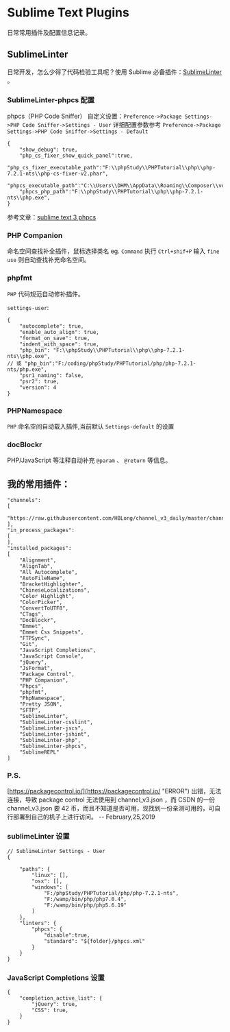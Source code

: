 # Sublime Text Plugins #
日常常用插件及配置信息记录。

## SublimeLinter ##
日常开发，怎么少得了代码检验工具呢？使用 Sublime 必备插件：[SublimeLinter](http://www.sublimelinter.com/en/stable/  "SublimeLinter") 。

### SublimeLinter-phpcs 配置 ###
phpcs（PHP Code Sniffer） 自定义设置：`Preference->Package Settings->PHP Code Sniffer->Settings - User` 详细配置参数参考 `Preference->Package Settings->PHP Code Sniffer->Settings - Default`

	{
		"show_debug": true,
		"php_cs_fixer_show_quick_panel":true,
		"php_cs_fixer_executable_path":"F:\\phpStudy\\PHPTutorial\\php\\php-7.2.1-nts\\php-cs-fixer-v2.phar",
		"phpcs_executable_path":"C:\\Users\\DHM\\AppData\\Roaming\\Composer\\vendor\\bin\\phpcs.bat",
		"phpcs_php_path":"F:\\phpStudy\\PHPTutorial\\php\\php-7.2.1-nts\\php.exe",
	}

参考文章：[sublime text 3 phpcs](https://blog.csdn.net/yxwb1253587469/article/details/72896241 "sublime text 3 phpcs")


### PHP Companion ###
命名空间查找补全插件，鼠标选择类名 eg. `Command` 执行 `Ctrl+shif+P` 输入 `fine use` 则自动查找补充命名空间。 

### phpfmt ###
`PHP` 代码规范自动修补插件。

`settings-user`:

	{
		"autocomplete": true,
		"enable_auto_align": true,
		"format_on_save": true,
		"indent_with_space": true,
		"php_bin": "F:\\phpStudy\\PHPTutorial\\php\\php-7.2.1-nts\\php.exe",
	// 或 "php_bin":"F:/coding/phpStudy/PHPTutorial/php/php-7.2.1-nts/php.exe",
		"psr1_naming": false,
		"psr2": true,
		"version": 4
	}

### PHPNamespace ###
`PHP` 命名空间自动载入插件,当前默认 `Settings-default` 的设置

### docBlockr ###
PHP/JavaScript 等注释自动补充 `@param` 、 `@return` 等信息。



## 我的常用插件： ##

	"channels":
	[
		"https://raw.githubusercontent.com/HBLong/channel_v3_daily/master/channel_v3.json"
	],
	"in_process_packages":
	[
	],
	"installed_packages":
	[
		"Alignment",
		"AlignTab",
		"All Autocomplete",
		"AutoFileName",
		"BracketHighlighter",
		"ChineseLocalizations",
		"Color Highlight",
		"ColorPicker",
		"ConvertToUTF8",
		"CTags",
		"DocBlockr",
		"Emmet",
		"Emmet Css Snippets",
		"FTPSync",
		"Git",
		"JavaScript Completions",
		"JavaScript Console",
		"jQuery",
		"JsFormat",
		"Package Control",
		"PHP Companion",
		"Phpcs",
		"phpfmt",
		"PhpNamespace",
		"Pretty JSON",
		"SFTP",
		"SublimeLinter",
		"SublimeLinter-csslint",
		"SublimeLinter-jscs",
		"SublimeLinter-jshint",
		"SublimeLinter-php",
		"SublimeLinter-phpcs",
		"SublimeREPL"
	]

### P.S.  ###

[https://packagecontrol.io/](https://packagecontrol.io/ "ERROR") 出错，无法连接，导致 package control 无法使用到 channel_v3.json ，而 CSDN 的一份 channel_v3.json 要 42 币，而且不知道是否可用，现找到一份亲测可用的，可自行部署到自己的机子上进行访问。 -- February,25,2019


### sublimeLinter 设置 ###

	// SublimeLinter Settings - User
	{
		
		"paths": {
	        "linux": [],
	        "osx": [],
	        "windows": [
	            "F:/phpStudy/PHPTutorial/php/php-7.2.1-nts",
	        	"F:/wamp/bin/php/php7.0.4",
	        	"F:/wamp/bin/php/php5.6.19"
	        ]
	    },
	    "linters": {
	        "phpcs": {
	            "disable":true,
	            "standard": "${folder}/phpcs.xml"
	        }
	    }
	}

### JavaScript Completions 设置 ###

	{
		"completion_active_list": {
			"jQuery": true,
			"CSS": true,
		}
	}